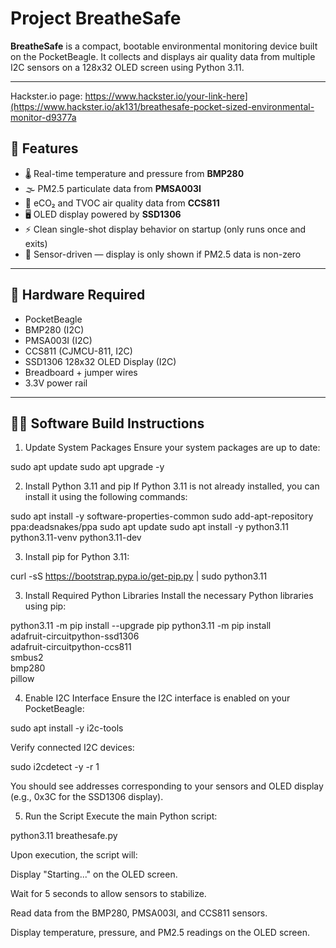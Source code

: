 # Project BreatheSafe

**BreatheSafe** is a compact, bootable environmental monitoring device built on the PocketBeagle. It collects and displays air quality data from multiple I2C sensors on a 128x32 OLED screen using Python 3.11.

---

Hackster.io page: https://www.hackster.io/your-link-here](https://www.hackster.io/ak131/breathesafe-pocket-sized-environmental-monitor-d9377a

## 🌟 Features

- 🌡️ Real-time temperature and pressure from **BMP280**
- 🌫️ PM2.5 particulate data from **PMSA003I**
- 🧪 eCO₂ and TVOC air quality data from **CCS811**
- 🖥️ OLED display powered by **SSD1306**
- ⚡ Clean single-shot display behavior on startup (only runs once and exits)
- 🧠 Sensor-driven — display is only shown if PM2.5 data is non-zero

---

## 🧰 Hardware Required

- PocketBeagle
- BMP280 (I2C)
- PMSA003I (I2C)
- CCS811 (CJMCU-811, I2C)
- SSD1306 128x32 OLED Display (I2C)
- Breadboard + jumper wires
- 3.3V power rail

---

## 🧑‍💻 Software Build Instructions

1. Update System Packages
Ensure your system packages are up to date:

sudo apt update
sudo apt upgrade -y

2. Install Python 3.11 and pip
If Python 3.11 is not already installed, you can install it using the following commands:

sudo apt install -y software-properties-common
sudo add-apt-repository ppa:deadsnakes/ppa
sudo apt update
sudo apt install -y python3.11 python3.11-venv python3.11-dev

3. Install pip for Python 3.11:

curl -sS https://bootstrap.pypa.io/get-pip.py | sudo python3.11

3. Install Required Python Libraries
Install the necessary Python libraries using pip:

python3.11 -m pip install --upgrade pip
python3.11 -m pip install \
  adafruit-circuitpython-ssd1306 \
  adafruit-circuitpython-ccs811 \
  smbus2 \
  bmp280 \
  pillow
  
4. Enable I2C Interface
Ensure the I2C interface is enabled on your PocketBeagle:

sudo apt install -y i2c-tools

Verify connected I2C devices:

sudo i2cdetect -y -r 1

You should see addresses corresponding to your sensors and OLED display (e.g., 0x3C for the SSD1306 display).

5. Run the Script
Execute the main Python script:

python3.11 breathesafe.py

Upon execution, the script will:

Display "Starting..." on the OLED screen.

Wait for 5 seconds to allow sensors to stabilize.

Read data from the BMP280, PMSA003I, and CCS811 sensors.

Display temperature, pressure, and PM2.5 readings on the OLED screen.
